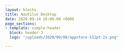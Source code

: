 ```yaml
---
layout: blocks
title: Nautilus Desktop
date: 2020-09-14 16:00:00 +0000
page_sections:
- template: simple-header
  block: header-3
  logo: "/uploads/2020/09/08/appstore-512pt-2x.png"

---
```

